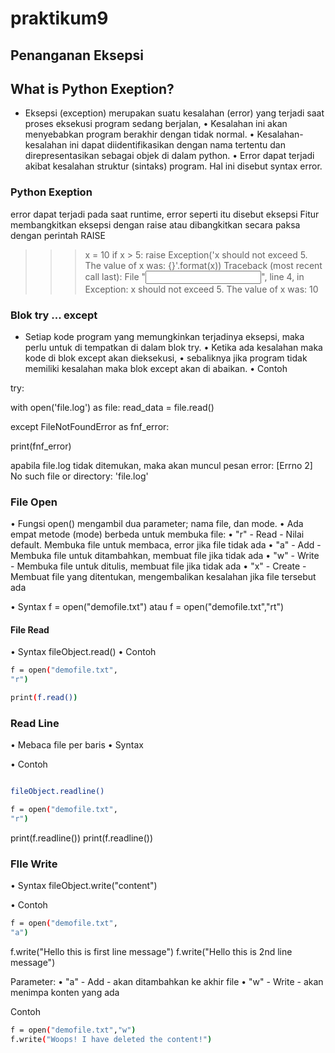 # praktikum9
## Penanganan Eksepsi
## What is Python Exeption?

- Eksepsi (exception) merupakan suatu kesalahan (error) yang terjadi saat proses eksekusi program sedang berjalan, • Kesalahan ini akan menyebabkan program berakhir dengan tidak normal. • Kesalahan-kesalahan ini dapat diidentifikasikan dengan nama tertentu dan direpresentasikan sebagai objek di dalam python. • Error dapat terjadi akibat kesalahan struktur (sintaks) program. Hal ini disebut syntax error.

### Python Exeption

error dapat terjadi pada saat runtime, error seperti itu disebut eksepsi Fitur membangkitkan eksepsi dengan raise atau dibangkitkan secara paksa dengan perintah RAISE

>>> x = 10
>>> if x > 5:
>>> raise Exception('x should not exceed 5. The value of x was:
{}'.format(x))
Traceback (most recent call last):
File "<input>", line 4, in <module>
Exception: x should not exceed 5. The value of x was: 10

### Blok try ... except

- Setiap kode program yang memungkinkan terjadinya eksepsi, maka perlu untuk di tempatkan di dalam blok try. • Ketika ada kesalahan maka kode di blok except akan dieksekusi, • sebaliknya jika program tidak memiliki kesalahan maka blok except akan di abaikan. • Contoh

try:

with open('file.log') as file:
read_data = file.read()

except FileNotFoundError as fnf_error:

print(fnf_error)

apabila file.log tidak ditemukan, maka akan muncul pesan error: [Errno 2] No such file or directory: 'file.log'
### File Open

• Fungsi open() mengambil dua parameter; nama file, dan mode. • Ada empat metode (mode) berbeda untuk membuka file: • "r" - Read - Nilai default. Membuka file untuk membaca, error jika file tidak ada • "a" - Add - Membuka file untuk ditambahkan, membuat file jika tidak ada • "w" - Write - Membuka file untuk ditulis, membuat file jika tidak ada • "x" - Create - Membuat file yang ditentukan, mengembalikan kesalahan jika file tersebut ada

• Syntax f = open("demofile.txt") atau f = open("demofile.txt","rt")
#### File Read

• Syntax fileObject.read() • Contoh
~~~bash
f = open("demofile.txt",
"r")

print(f.read()) 
~~~

### Read Line

• Mebaca file per baris • Syntax

• Contoh
~~~bash

fileObject.readline()

f = open("demofile.txt",
"r")
~~~
print(f.readline())
print(f.readline())

### FIle Write

• Syntax fileObject.write("content")

• Contoh
~~~bash
f = open("demofile.txt",
"a")
~~~
f.write("Hello this is first line message")
f.write("Hello this is 2nd line message")

Parameter: • "a" - Add - akan ditambahkan ke akhir file • "w" - Write - akan menimpa konten yang ada

Contoh
~~~bash
f = open("demofile.txt","w")
f.write("Woops! I have deleted the content!")
~~~
